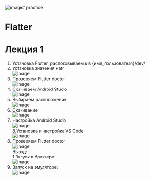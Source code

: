 ![image](https://github.com/user-attachments/assets/06ea71df-30a1-4fae-888a-82c9fa655e00)# practice
# Flatter
# Лекция 1
1. Установка Flutter, распоковываем в в {имя_пользователя}/dev/<br>
2. Установка значения Path<br>
![image](https://github.com/user-attachments/assets/f7ae914a-9704-4372-bfa0-a35cb89bb116)<br>
3. Проверяем Flutter doctor<br>
![image](https://github.com/user-attachments/assets/6e43d066-10da-4202-b756-14f0e0af14eb)<br>
4. Скачиваем Android Studio<br>
![image](https://github.com/user-attachments/assets/db6075b5-8fd3-4d7f-a8ac-2f54bc5502ba)<br>
5. Выбираем расположение<br>
![image](https://github.com/user-attachments/assets/7fea0b36-ffb9-4875-b526-0bf4ee284605)<br>
6. Скачивание<br>
![image](https://github.com/user-attachments/assets/c9f98930-8db1-452c-9374-c5a0945d2c29)<br>
7. Настройка Android Studio<br>
![image](https://github.com/user-attachments/assets/7f44a843-d87a-400e-82d4-08b6c360552d)<br>
8.Установка и настройка VS Code<br>
![image](https://github.com/user-attachments/assets/81af538d-56c2-4d84-b151-fdecbf3a766c)<br>
9. Проверяем Flutter doctor<br>
![image](https://github.com/user-attachments/assets/d1720880-ab89-4eb2-b034-5f50d934cb99)<br>
Вывод:<br>
1.Запуск в браузере:<br>
![image](https://github.com/user-attachments/assets/1205aa4f-07f7-48c6-b116-e19ec1d2453c)<br>
2. Запуск на эмуляторе:<br>
![image](https://github.com/user-attachments/assets/470657a1-b903-40a0-b355-1767abda7532)<br>







